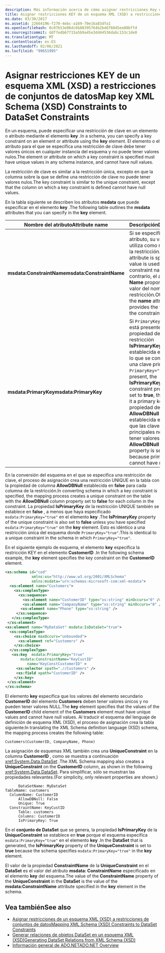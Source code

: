 ```yaml
---
description: Más información acerca de cómo asignar restricciones Key de esquema XML (XSD) a restricciones de conjunto de los conjuntos de claves
title: Asignar restricciones KEY de un esquema XML (XSD) a restricciones de conjuntos de datos
ms.date: 03/30/2017
ms.assetid: 22664196-f270-4ebc-a169-70e16a83dfa1
ms.openlocfilehash: 0c07b53e06dc6b80395764b2bdd76045ee80bffd
ms.sourcegitcommit: ddf7edb67715a5b9a45e3dd44536dabc153c1de0
ms.translationtype: MT
ms.contentlocale: es-ES
ms.lasthandoff: 02/06/2021
ms.locfileid: "99651995"
---
```

# <a name="map-key-xml-schema-xsd-constraints-to-dataset-constraints"></a><span data-ttu-id="952d6-103">Asignar restricciones KEY de un esquema XML (XSD) a restricciones de conjuntos de datos</span><span class="sxs-lookup"><span data-stu-id="952d6-103">Map key XML Schema (XSD) Constraints to DataSet Constraints</span></span>

<span data-ttu-id="952d6-104">En un esquema, puede especificar una restricción de clave en un elemento o atributo mediante el elemento **key** .</span><span class="sxs-lookup"><span data-stu-id="952d6-104">In a schema, you can specify a key constraint on an element or attribute using the **key** element.</span></span> <span data-ttu-id="952d6-105">El elemento o el atributo para el que se especifica una restricción de clave debe tener valores únicos en cualquier instancia del esquema y no puede tener valores nulos.</span><span class="sxs-lookup"><span data-stu-id="952d6-105">The element or attribute on which a key constraint is specified must have unique values in any schema instance, and cannot have null values.</span></span>  
  
 <span data-ttu-id="952d6-106">La restricción de clave es similar a la restricción única, excepto en que la columna sobre la que se define una restricción de clave no puede tener valores nulos.</span><span class="sxs-lookup"><span data-stu-id="952d6-106">The key constraint is similar to the unique constraint, except that the column on which a key constraint is defined cannot have null values.</span></span>  
  
 <span data-ttu-id="952d6-107">En la tabla siguiente se describen los atributos **msdata** que puede especificar en el elemento **key** .</span><span class="sxs-lookup"><span data-stu-id="952d6-107">The following table outlines the **msdata** attributes that you can specify in the **key** element.</span></span>  
  
|<span data-ttu-id="952d6-108">Nombre del atributo</span><span class="sxs-lookup"><span data-stu-id="952d6-108">Attribute name</span></span>|<span data-ttu-id="952d6-109">Descripción</span><span class="sxs-lookup"><span data-stu-id="952d6-109">Description</span></span>|  
|--------------------|-----------------|  
|<span data-ttu-id="952d6-110">**msdata:ConstraintName**</span><span class="sxs-lookup"><span data-stu-id="952d6-110">**msdata:ConstraintName**</span></span>|<span data-ttu-id="952d6-111">Si se especifica este atributo, su valor se utiliza como nombre de la restricción.</span><span class="sxs-lookup"><span data-stu-id="952d6-111">If this attribute is specified, its value is used as the constraint name.</span></span> <span data-ttu-id="952d6-112">De lo contrario, el atributo **Name** proporciona el valor del nombre de la restricción.</span><span class="sxs-lookup"><span data-stu-id="952d6-112">Otherwise, the **name** attribute provides the value of the constraint name.</span></span>|  
|<span data-ttu-id="952d6-113">**msdata:PrimaryKey**</span><span class="sxs-lookup"><span data-stu-id="952d6-113">**msdata:PrimaryKey**</span></span>|<span data-ttu-id="952d6-114">Si `PrimaryKey="true"` está presente, la propiedad de restricción **IsPrimaryKey** está establecida en **true**, por lo que se convierte en una clave principal.</span><span class="sxs-lookup"><span data-stu-id="952d6-114">If `PrimaryKey="true"` is present, the **IsPrimaryKey** constraint property is set to **true**, thus making it a primary key.</span></span> <span data-ttu-id="952d6-115">La propiedad de columna **AllowDBNull** está establecida en **false**, ya que las claves principales no pueden tener valores NULL.</span><span class="sxs-lookup"><span data-stu-id="952d6-115">The **AllowDBNull** column property is set to **false**, because primary keys cannot have null values.</span></span>|  
  
 <span data-ttu-id="952d6-116">En la conversión del esquema en el que se especifica una restricción de clave, el proceso de asignación crea una restricción UNIQUE en la tabla con la propiedad de columna **AllowDBNull** establecida en **false** para cada columna de la restricción.</span><span class="sxs-lookup"><span data-stu-id="952d6-116">In converting schema in which a key constraint is specified, the mapping process creates a unique constraint on the table with the **AllowDBNull** column property set to **false** for each column in the constraint.</span></span> <span data-ttu-id="952d6-117">La propiedad **IsPrimaryKey** de la restricción UNIQUE también se establece en **false** , a menos que haya especificado `msdata:PrimaryKey="true"` en el elemento **key** .</span><span class="sxs-lookup"><span data-stu-id="952d6-117">The **IsPrimaryKey** property of the unique constraint is also set to **false** unless you have specified `msdata:PrimaryKey="true"` on the **key** element.</span></span> <span data-ttu-id="952d6-118">Esto es idéntico a una restricción única del esquema donde `PrimaryKey="true"`.</span><span class="sxs-lookup"><span data-stu-id="952d6-118">This is identical to a unique constraint in the schema in which `PrimaryKey="true"`.</span></span>  
  
 <span data-ttu-id="952d6-119">En el siguiente ejemplo de esquema, el elemento **key** especifica la restricción KEY en el elemento **CustomerID** .</span><span class="sxs-lookup"><span data-stu-id="952d6-119">In the following schema example, the **key** element specifies the key constraint on the **CustomerID** element.</span></span>  
  
```xml  
<xs:schema id="cod"  
            xmlns:xs="http://www.w3.org/2001/XMLSchema"
            xmlns:msdata="urn:schemas-microsoft-com:xml-msdata">  
  <xs:element name="Customers">  
    <xs:complexType>  
      <xs:sequence>  
        <xs:element name="CustomerID" type="xs:string" minOccurs="0" />  
        <xs:element name="CompanyName" type="xs:string" minOccurs="0" />  
       <xs:element name="Phone" type="xs:string" />  
     </xs:sequence>  
   </xs:complexType>  
 </xs:element>  
<xs:element name="MyDataSet" msdata:IsDataSet="true">  
  <xs:complexType>  
    <xs:choice maxOccurs="unbounded">  
      <xs:element ref="Customers" />  
    </xs:choice>  
  </xs:complexType>  
   <xs:key  msdata:PrimaryKey="true"  
       msdata:ConstraintName="KeyCustID"  
          name="KeyConstCustomerID" >  
     <xs:selector xpath=".//Customers" />  
     <xs:field xpath="CustomerID" />  
    </xs:key>  
 </xs:element>  
</xs:schema>
```  
  
 <span data-ttu-id="952d6-120">El elemento **key** especifica que los valores del elemento secundario **CustomerID** del elemento **Customers** deben tener valores únicos y no pueden tener valores NULL.</span><span class="sxs-lookup"><span data-stu-id="952d6-120">The **key** element specifies that the values of the **CustomerID** child element of the **Customers** element must have unique values and cannot have null values.</span></span> <span data-ttu-id="952d6-121">Al traducir el esquema del lenguaje de definición de esquema XML (XSD), el proceso de asignación crea la tabla siguiente:</span><span class="sxs-lookup"><span data-stu-id="952d6-121">In translating the XML Schema definition language (XSD) schema, the mapping process creates the following table:</span></span>  
  
```text  
Customers(CustomerID, CompanyName, Phone)  
```  
  
 <span data-ttu-id="952d6-122">La asignación de esquemas XML también crea una **UniqueConstraint** en la columna **CustomerID** , como se muestra a continuación <xref:System.Data.DataSet> .</span><span class="sxs-lookup"><span data-stu-id="952d6-122">The XML Schema mapping also creates a **UniqueConstraint** on the **CustomerID** column, as shown in the following <xref:System.Data.DataSet>.</span></span> <span data-ttu-id="952d6-123">Para simplificar, sólo se muestran las propiedades relevantes.</span><span class="sxs-lookup"><span data-stu-id="952d6-123">(For simplicity, only relevant properties are shown.)</span></span>  
  
```text  
      DataSetName: MyDataSet  
TableName: customers  
  ColumnName: CustomerID  
      AllowDBNull: False  
      Unique: True  
  ConstraintName: KeyCustID  
      Table: customers  
      Columns: CustomerID
      IsPrimaryKey: True  
```  
  
 <span data-ttu-id="952d6-124">En el **conjunto de DataSet** que se genera, la propiedad **IsPrimaryKey** de la **UniqueConstraint** se establece en **true** porque el esquema especifica `msdata:PrimaryKey="true"` en el elemento **key** .</span><span class="sxs-lookup"><span data-stu-id="952d6-124">In the **DataSet** that is generated, the **IsPrimaryKey** property of the **UniqueConstraint** is set to **true** because the schema specifies `msdata:PrimaryKey="true"` in the **key** element.</span></span>  
  
 <span data-ttu-id="952d6-125">El valor de la propiedad **ConstraintName** de la **UniqueConstraint** en el **DataSet** es el valor del atributo **msdata: ConstraintName** especificado en el elemento **key** del esquema.</span><span class="sxs-lookup"><span data-stu-id="952d6-125">The value of the **ConstraintName** property of the **UniqueConstraint** in the **DataSet** is the value of the **msdata:ConstraintName** attribute specified in the **key** element in the schema.</span></span>  
  
## <a name="see-also"></a><span data-ttu-id="952d6-126">Vea también</span><span class="sxs-lookup"><span data-stu-id="952d6-126">See also</span></span>

- [<span data-ttu-id="952d6-127">Asignar restricciones de un esquema XML (XSD) a restricciones de conjuntos de datos</span><span class="sxs-lookup"><span data-stu-id="952d6-127">Mapping XML Schema (XSD) Constraints to DataSet Constraints</span></span>](mapping-xml-schema-xsd-constraints-to-dataset-constraints.md)
- [<span data-ttu-id="952d6-128">Generar relaciones de objetos DataSet en un esquema XML (XSD)</span><span class="sxs-lookup"><span data-stu-id="952d6-128">Generating DataSet Relations from XML Schema (XSD)</span></span>](generating-dataset-relations-from-xml-schema-xsd.md)
- [<span data-ttu-id="952d6-129">Información general de ADO.NET</span><span class="sxs-lookup"><span data-stu-id="952d6-129">ADO.NET Overview</span></span>](../ado-net-overview.md)
